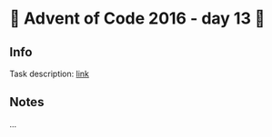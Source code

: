 # 🎄 Advent of Code 2016 - day 13 🎄

## Info

Task description: [link](https://adventofcode.com/2016/day/13)

## Notes

...